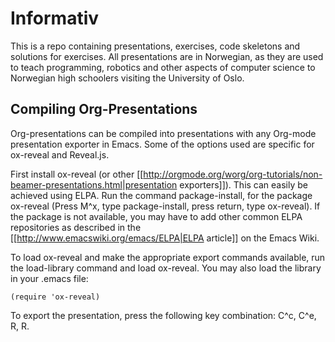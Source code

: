 Informativ
==========

This is a repo containing presentations, exercises, code skeletons and
solutions for exercises. All presentations are in Norwegian, as they
are used to teach programming, robotics and other aspects of computer
science to Norwegian high schoolers visiting the University of Oslo.

## Compiling Org-Presentations ##

Org-presentations can be compiled into presentations with any Org-mode
presentation exporter in Emacs. Some of the options used are specific
for ox-reveal and Reveal.js.

First install ox-reveal (or other
[[http://orgmode.org/worg/org-tutorials/non-beamer-presentations.html|presentation exporters]]). This
can easily be achieved using ELPA. Run the command package-install,
for the package ox-reveal (Press M^x, type package-install, press
return, type ox-reveal). If the package is not available, you may have
to add other common ELPA repositories as described in the
[[http://www.emacswiki.org/emacs/ELPA|ELPA article]] on the Emacs
Wiki.

To load ox-reveal and make the appropriate export commands available,
run the load-library command and load ox-reveal. You may also load the library in your .emacs file:

    (require 'ox-reveal)

To export the presentation, press the following key combination: C^c,
C^e, R, R.
